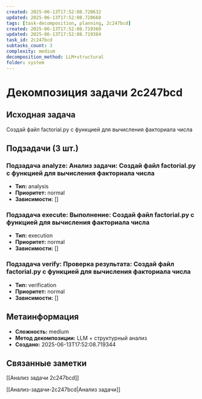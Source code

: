 ```yaml
---
created: 2025-06-13T17:52:08.720632
updated: 2025-06-13T17:52:08.720668
tags: [task-decomposition, planning, 2c247bcd]
created: 2025-06-13T17:52:08.719360
updated: 2025-06-13T17:52:08.719384
task_id: 2c247bcd
subtasks_count: 3
complexity: medium
decomposition_method: LLM+structural
folder: system
---
```


# Декомпозиция задачи 2c247bcd

## Исходная задача
Создай файл factorial.py с функцией для вычисления факториала числа

## Подзадачи (3 шт.)

### Подзадача analyze: Анализ задачи: Создай файл factorial.py с функцией для вычисления факториала числа
- **Тип:** analysis
- **Приоритет:** normal
- **Зависимости:** []

### Подзадача execute: Выполнение: Создай файл factorial.py с функцией для вычисления факториала числа
- **Тип:** execution
- **Приоритет:** normal
- **Зависимости:** []

### Подзадача verify: Проверка результата: Создай файл factorial.py с функцией для вычисления факториала числа
- **Тип:** verification
- **Приоритет:** normal
- **Зависимости:** []


## Метаинформация
- **Сложность:** medium
- **Метод декомпозиции:** LLM + структурный анализ
- **Создано:** 2025-06-13T17:52:08.719344

## Связанные заметки
[[Анализ задачи 2c247bcd]]

[[Анализ-задачи-2c247bcd|Анализ задачи]]